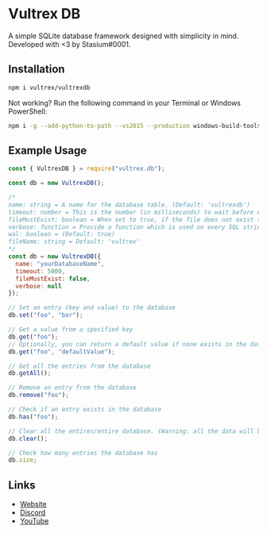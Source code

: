 # Vultrex DB

A simple SQLite database framework designed with simplicity in mind. Developed with <3 by Stasium#0001.

## Installation

```bash
npm i vultrex/vultrexdb
```  
  
Not working? Run the following command in your Terminal or Windows PowerShell:

```bash
npm i -g --add-python-to-path --vs2015 --production windows-build-tools
```

## Example Usage

```javascript
const { VultrexDB } = require("vultrex.db");

const db = new VultrexDB();

/*
name: string = A name for the database table. (Default: 'vultrexdb')
timeout: number = This is the number (in milliseconds) to wait before executing queries on a locked database before throwing an error.
fileMustExist: boolean = When set to true, if the file does not exist then an error will be thrown. (Default: false)
verbose: function = Provide a function which is used on every SQL string executed by the database. (Default: null)
wal: boolean = (Default: true)
fileName: string = Default: 'vultrex'
*/
const db = new VultrexDB({
  name: "yourDatabaseName",
  timeout: 5000,
  fileMustExist: false,
  verbose: null
});

// Set an entry (key and value) to the database
db.set("foo", "bar");

// Get a value from a specified key
db.get("foo");
// Optionally, you can return a default value if none exists in the database
db.get("foo", "defaultValue");

// Get all the entries from the database
db.getAll();

// Remove an entry from the database
db.remove("foo");

// Check if an entry exists in the database
db.has("foo");

// Clear all the entires/entire database. (Warning: all the data will be lost by doing this.)
db.clear();

// Check how many entries the database has
db.size;
```

## Links

- [Website](https://vultrex.org/)
- [Discord](https://discordapp.com/invite/WeftAFp)
- [YouTube](https://www.youtube.com/channel/UCo8AwaskLR7FROYwbqSCuSw)
